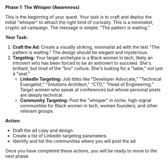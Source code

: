 
**Phase 1: The Whisper (Awareness)**

This is the beginning of your quest. Your task is to craft and deploy the initial "whisper" to attract the right kind of curiosity. This is a minimalist, cryptic ad campaign. The message is simple: "The pattern is waiting."

**Your Task:**

1.  **Craft the Ad:** Create a visually striking, minimalist ad with the text "The pattern is waiting." The design should be elegant and mysterious.
2.  **Targeting:** Your target archetype is a Black woman in tech, likely an introvert who has been forced to be an extrovert to succeed. She's brilliant, but tired of the "bro" culture. She's looking for a "table," not just a "seat."
    *   **LinkedIn Targeting:** Job titles like "Developer Advocate," "Technical Evangelist," "Solutions Architect," "CTO," "Head of Engineering." Target women who speak at conferences but whose personal posts are deeply technical.
    *   **Community Targeting:** Post the "whisper" in niche, high-signal communities for Black women in tech, women founders, and other relevant groups.

**Action:**

*   Draft the ad copy and design.
*   Create a list of LinkedIn targeting parameters.
*   Identify and list the communities where you will post the ad.

Once you have completed these actions, you will be ready to move to the next phase.
